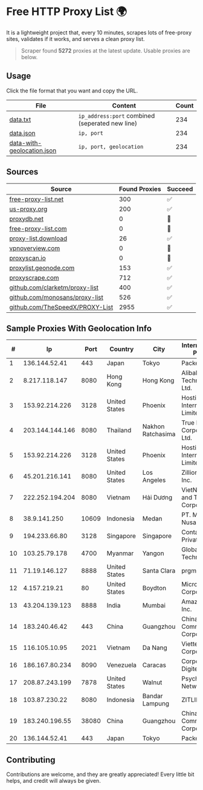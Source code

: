 
# Free HTTP Proxy List 🌍

It is a lightweight project that, every 10 minutes, scrapes lots of free-proxy sites, validates if it works, and serves a clean proxy list.


> Scraper found **5272** proxies at the latest update. Usable proxies are below.

## Usage

Click the file format that you want and copy the URL.


|File|Content|Count|
|----|-------|-----|
|[data.txt](https://raw.githubusercontent.com/themiralay/Proxy-List-World/master/data.txt)|`ip_address:port` combined (seperated new line)|234|
|[data.json](https://raw.githubusercontent.com/themiralay/Proxy-List-World/master/data.json)|`ip, port`|234|
|[data-with-geolocation.json](https://raw.githubusercontent.com/themiralay/Proxy-List-World/master/data-with-geolocation.json)|`ip, port, geolocation`|234|

## Sources

|Source|Found Proxies|Succeed|
|------|-------------|-------|
|[free-proxy-list.net](https://free-proxy-list.net)|300|✅|
|[us-proxy.org](https://www.us-proxy.org)|200|✅|
|[proxydb.net](http://proxydb.net)|0|🚫|
|[free-proxy-list.com](https://free-proxy-list.com/?page=&port=&type%5B%5D=http&type%5B%5D=https&up_time=0&search=Search)|0|🚫|
|[proxy-list.download](https://www.proxy-list.download/HTTP)|26|✅|
|[vpnoverview.com](https://vpnoverview.com/privacy/anonymous-browsing/free-proxy-servers)|0|🚫|
|[proxyscan.io](https://www.proxyscan.io)|0|🚫|
|[proxylist.geonode.com](https://proxylist.geonode.com/api/proxy-list?limit=300&page=1&sort_by=lastChecked&sort_type=desc&protocols=http,https)|153|✅|
|[proxyscrape.com](https://api.proxyscrape.com/v2/?request=displayproxies&protocol=http&timeout=10000&country=all&ssl=all&anonymity=all)|712|✅|
|[github.com/clarketm/proxy-list](https://raw.githubusercontent.com/clarketm/proxy-list/master/proxy-list-raw.txt)|400|✅|
|[github.com/monosans/proxy-list](https://raw.githubusercontent.com/monosans/proxy-list/main/proxies/http.txt)|526|✅|
|[github.com/TheSpeedX/PROXY-List](https://raw.githubusercontent.com/TheSpeedX/PROXY-List/master/http.txt)|2955|✅|


## Sample Proxies With Geolocation Info

|#|Ip|Port|Country|City|Internet Service Provider|
|-|--|----|-------|----|-------------------------|
|1|136.144.52.41|443|Japan|Tokyo|Packet Host, Inc.|
|2|8.217.118.147|8080|Hong Kong|Hong Kong|Alibaba (US) Technology Co., Ltd.|
|3|153.92.214.226|3128|United States|Phoenix|Hostinger International Limited|
|4|203.144.144.146|8080|Thailand|Nakhon Ratchasima|True Internet Corporation CO. Ltd.|
|5|153.92.214.226|3128|United States|Phoenix|Hostinger International Limited|
|6|45.201.216.141|8080|United States|Los Angeles|Zillion Network Inc.|
|7|222.252.194.204|8080|Vietnam|Hải Dương|VietNam Post and Telecom Corporation|
|8|38.9.141.250|10609|Indonesia|Medan|PT. Media Antar Nusa|
|9|194.233.66.80|3128|Singapore|Singapore|Contabo Asia Private Limited|
|10|103.25.79.178|4700|Myanmar|Yangon|Global Technology Co|
|11|71.19.146.127|8888|United States|Santa Clara|prgmr.com, Inc.|
|12|4.157.219.21|80|United States|Boydton|Microsoft Corporation|
|13|43.204.139.123|8888|India|Mumbai|Amazon.com, Inc.|
|14|183.240.46.42|443|China|Guangzhou|China Mobile Communications Corporation|
|15|116.105.10.95|2021|Vietnam|Da Nang|Viettel Corporation|
|16|186.167.80.234|8090|Venezuela|Caracas|Corporacion Digitel C.A|
|17|208.87.243.199|7878|United States|Walnut|Psychz Networks|
|18|103.87.230.22|8080|Indonesia|Bandar Lampung|ZITLINE|
|19|183.240.196.55|38080|China|Guangzhou|China Mobile Communications Corporation|
|20|136.144.52.41|443|Japan|Tokyo|Packet Host, Inc.|



## Contributing

Contributions are welcome, and they are greatly appreciated! Every
little bit helps, and credit will always be given.

